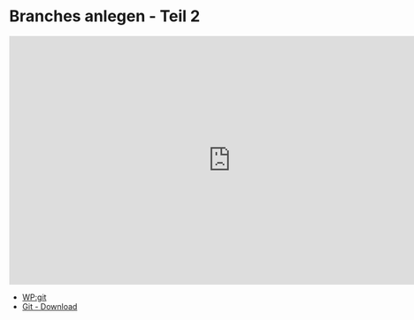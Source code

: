 # Branches anlegen - Teil 2

<iframe width="800" height="450" src="https://www.youtube-nocookie.com/embed/TfvwbpxzSiI?showinfo=0" frameborder="0" allowfullscreen></iframe>

* [WP:git](http://de.wikipedia.org/wiki/Git)
* [Git - Download](http://git-scm.com/downloads)
